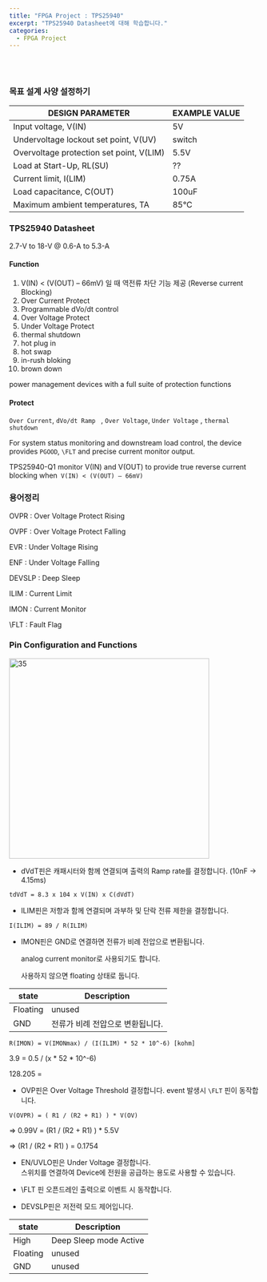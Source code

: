```yaml
---
title: "FPGA Project : TPS25940"
excerpt: "TPS25940 Datasheet에 대해 학습합니다."
categories:
  - FPGA Project
---
```


<br>

<br>

### 목표 설계 사양 설정하기

| DESIGN PARAMETER                         | EXAMPLE VALUE |
| ---------------------------------------- | ------------- |
| Input voltage, V(IN)                     | 5V            |
| Undervoltage lockout set point, V(UV)    | switch        |
| Overvoltage protection set point, V(LIM) | 5.5V          |
| Load at Start-Up, RL(SU)                 | ??            |
| Current limit, I(LIM)                    | 0.75A         |
| Load capacitance, C(OUT)                 | 100uF         |
| Maximum ambient temperatures, TA         | 85°C          |



### TPS25940 Datasheet

2.7-V to 18-V @ 0.6-A to 5.3-A

#### Function

1. V(IN) < (V(OUT) – 66mV) 일 때 역전류 차단 기능 제공 (Reverse current Blocking)
2. Over Current Protect
3. Programmable dVo/dt control
4. Over Voltage Protect
5. Under Voltage Protect 
6. thermal shutdown
7. hot plug in
8. hot swap
9. in-rush bloking
10. brown down



power management devices with a full suite of protection functions

#### Protect

`Over Current`, `dVo/dt Ramp ` , `Over Voltage`, `Under Voltage` , `thermal shutdown`



For system status monitoring and downstream load control, the device provides `PGOOD`, `\FLT` and precise current monitor output.



TPS25940-Q1 monitor V(IN) and V(OUT) to provide true reverse current blocking when` V(IN) < (V(OUT) – 66mV)`



### 용어정리

OVPR : Over Voltage Protect Rising

OVPF : Over Voltage Protect Falling

EVR : Under Voltage Rising

ENF : Under Voltage Falling

DEVSLP : Deep Sleep

ILIM : Current Limit

IMON : Current Monitor

\FLT : Fault Flag



### Pin Configuration and Functions 

<img width="400" alt="35" src="https://github.com/sehun98/TIL/assets/100746863/6b206fcf-3aba-480f-9a64-6f52fce3e8e1">



- dVdT핀은 캐패시터와 함께 연결되며 출력의 Ramp rate를 결정합니다. (10nF -> 4.15ms)  

`tdVdT = 8.3 x 104 x V(IN) x C(dVdT)`





- ILIM핀은 저항과 함께 연결되며 과부하 및 단락 전류 제한을 결정합니다.

`I(ILIM) = 89 / R(ILIM)`



- IMON핀은 
  GND로 연결하면 전류가 비례 전압으로 변환됩니다. 

  analog current monitor로 사용되기도 합니다.

  사용하지 않으면 floating 상태로 둡니다.

| state    | Description                      |
| -------- | -------------------------------- |
| Floating | unused                           |
| GND      | 전류가 비례 전압으로 변환됩니다. |

`R(IMON) = V(IMONmax) / (I(ILIM) * 52 * 10^-6) [kohm]`

3.9 = 0.5 / (x * 52 * 10^-6)

128.205 = 



- OVP핀은 Over Voltage Threshold 결정합니다. event 발생시 `\FLT` 핀이 동작합니다.

`V(OVPR) = ( R1 / (R2 + R1) ) * V(OV)`

=> 0.99V = (R1 / (R2 + R1) ) * 5.5V

=> (R1 / (R2 + R1) )  = 0.1754



- EN/UVLO핀은  Under Voltage 결정합니다.  
  스위치를 연결하여 Device에 전원을 공급하는 용도로 사용할 수 있습니다.



- \FLT 핀 오픈드레인 출력으로 이벤트 시 동작합니다.



- DEVSLP핀은 저전력 모드 제어입니다.

| state    | Description            |
| -------- | ---------------------- |
| High     | Deep Sleep mode Active |
| Floating | unused                 |
| GND      | unused                 |



<br>
<br>

